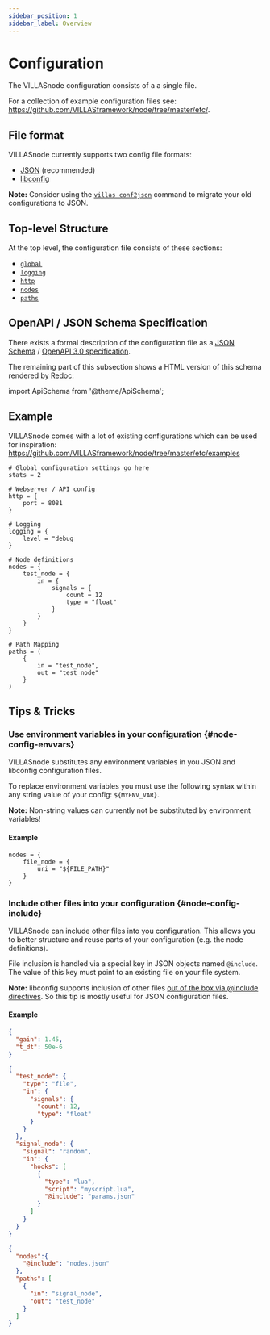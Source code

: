 ```yaml
---
sidebar_position: 1
sidebar_label: Overview
---
```


# Configuration

The VILLASnode configuration consists of a a single file.

For a collection of example configuration files see: <https://github.com/VILLASframework/node/tree/master/etc/>.

## File format

VILLASnode currently supports two config file formats:

- [JSON](https://www.json.org/) (recommended)
- [libconfig](http://hyperrealm.github.io/libconfig/libconfig_manual.html#Configuration-Files)

**Note:** Consider using the [`villas conf2json`](../usage/villas-conf2json.md) command to migrate your old configurations to JSON.

## Top-level Structure

At the top level, the configuration file consists of these sections:

- [`global`](./global.md)
- [`logging`](./logging.md)
- [`http`](./http.md)
- [`nodes`](./nodes.md)
- [`paths`](./paths.md)

## OpenAPI / JSON Schema Specification

There exists a formal description of the configuration file as a [JSON Schema](https://json-schema.org/) / [OpenAPI 3.0 specification](https://www.openapis.org/).

The remaining part of this subsection shows a HTML version of this schema rendered by [Redoc](https://github.com/Redocly/redoc):

import ApiSchema from '@theme/ApiSchema';

<ApiSchema id="node" pointer="#/components/schemas/config" />

## Example

VILLASnode comes with a lot of existing configurations which can be used for inspiration: https://github.com/VILLASframework/node/tree/master/etc/examples

<!-- convert to JSON -->
```
# Global configuration settings go here
stats = 2

# Webserver / API config
http = {
	port = 8081
}

# Logging
logging = {
	level = "debug
}

# Node definitions
nodes = {
	test_node = {
		in = {
			signals = {
				count = 12
				type = "float"
			}
		}
	}
}

# Path Mapping
paths = (
	{
		in = "test_node",
		out = "test_node"
	}
)
```

## Tips & Tricks

### Use environment variables in your configuration {#node-config-envvars}

VILLASnode substitutes any environment variables in you JSON and libconfig configuration files.

To replace environment variables you must use the following syntax within any string value of your config: `${MYENV_VAR}`.

**Note:** Non-string values can currently not be substituted by environment variables!

#### Example

<!-- convert to JSON -->
```
nodes = {
	file_node = {
		uri = "${FILE_PATH}"
	}
}
```

### Include other files into your configuration  {#node-config-include}

VILLASnode can include other files into you configuration.
This allows you to better structure and reuse parts of your configuration (e.g. the node definitions).

File inclusion is handled via a special key in JSON objects named `@include`.
The value of this key must point to an existing file on your file system.

**Note:** libconfig supports inclusion of other files [out of the box via @include directives](http://hyperrealm.github.io/libconfig/libconfig_manual.html#Include-Directives). So this tip is mostly useful for JSON configuration files.

#### Example

```json title="params.json"
{
  "gain": 1.45,
  "t_dt": 50e-6
}
```

```json title="nodes.json"
{
  "test_node": {
    "type": "file",
    "in": {
      "signals": {
        "count": 12,
        "type": "float"
      }
    }
  },
  "signal_node": {
    "signal": "random",
    "in": {
      "hooks": [
        {
          "type": "lua",
          "script": "myscript.lua",
          "@include": "params.json"
        }
      ]
    }
  }
}
```

```json title="experiment1.json"
{
  "nodes":{
    "@include": "nodes.json"
  },
  "paths": [
    {
      "in": "signal_node",
      "out": "test_node"
	}
  ]
}
```
